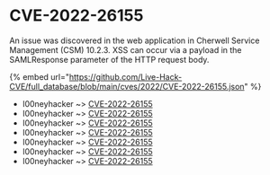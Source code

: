 # CVE-2022-26155

An issue was discovered in the web application in Cherwell Service Management (CSM) 10.2.3. XSS can occur via a payload in the SAMLResponse parameter of the HTTP request body.

{% embed url="https://github.com/Live-Hack-CVE/full_database/blob/main/cves/2022/CVE-2022-26155.json" %}


* l00neyhacker ~> [CVE-2022-26155](https://www.alice-snow.ru/2022/database/cve-2022-26155/cve-2022-26155-l00neyhacker)
* l00neyhacker ~> [CVE-2022-26155](https://www.alice-snow.ru/2022/database/cve-2022-26155/cve-2022-26155-l00neyhacker)
* l00neyhacker ~> [CVE-2022-26155](https://www.alice-snow.ru/2022/database/cve-2022-26155/cve-2022-26155-l00neyhacker)
* l00neyhacker ~> [CVE-2022-26155](https://www.alice-snow.ru/2022/database/cve-2022-26155/cve-2022-26155-l00neyhacker)
* l00neyhacker ~> [CVE-2022-26155](https://www.alice-snow.ru/2022/database/cve-2022-26155/cve-2022-26155-l00neyhacker)
* l00neyhacker ~> [CVE-2022-26155](https://www.alice-snow.ru/2022/database/cve-2022-26155/cve-2022-26155-l00neyhacker)
* l00neyhacker ~> [CVE-2022-26155](https://www.alice-snow.ru/2022/database/cve-2022-26155/cve-2022-26155-l00neyhacker)